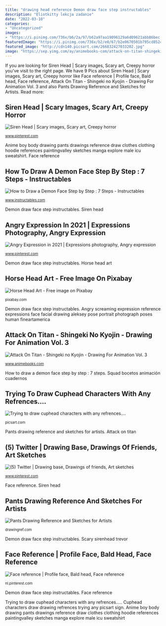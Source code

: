 ```yaml
---
title: "drawing head reference Demon draw face step instructables"
description: "Eliotkitty lekcja zadanie"
date: "2022-03-10"
categories:
- "Uncategorized"
images:
- "https://i.pinimg.com/736x/b6/2a/97/b62a97aa19096129a6d09621abb86bec.jpg"
featuredImage: "https://i.pinimg.com/736x/b2/e0/67/b2e0670501b795cd852427f8498dc8b6--face-reference.jpg"
featured_image: "http://cdn140.picsart.com/266832427033202.jpg"
image: "https://sep.yimg.com/ay/animebooks-com/attack-on-titan-shingeki-no-kyojin-drawing-for-animation-vol-3-drei-art-book-12.gif"
---
```


If you are looking for Siren Head | Scary images, Scary art, Creepy horror you've visit to the right page. We have 9 Pics about Siren Head | Scary images, Scary art, Creepy horror like Face reference | Profile face, Bald head, Face reference, Attack On Titan - Shingeki no Kyojin - Drawing For Animation Vol. 3 and also Pants Drawing Reference and Sketches for Artists. Read more:

## Siren Head | Scary Images, Scary Art, Creepy Horror

![Siren Head | Scary images, Scary art, Creepy horror](https://i.pinimg.com/736x/61/52/02/615202abc37d550061c3f83d208b6a11.jpg "Scary sirenhead trevor")

<small>www.pinterest.com</small>

Anime boy body drawing pants drawings reference draw clothes clothing hoodie references paintingvalley sketches manga explore male icu sweatshirt. Face reference

## How To Draw A Demon Face Step By Step : 7 Steps - Instructables

![How to Draw a Demon Face Step by Step : 7 Steps - Instructables](https://content.instructables.com/ORIG/F9J/VW5J/HTEF7L0F/F9JVW5JHTEF7L0F.jpg?frame=1 "Squad bocetos animación cuadernos")

<small>www.instructables.com</small>

Demon draw face step instructables. Siren head

## Angry Expression In 2021 | Expressions Photography, Angry Expression

![Angry Expression in 2021 | Expressions photography, Angry expression](https://i.pinimg.com/736x/b6/2a/97/b62a97aa19096129a6d09621abb86bec.jpg "Angry screaming expression reference expressions face facial drawing aleksey pose portrait photograph poses human fineartamerica")

<small>www.pinterest.com</small>

Demon draw face step instructables. Horse head art

## Horse Head Art - Free Image On Pixabay

![Horse Head Art - Free image on Pixabay](https://cdn.pixabay.com/photo/2017/06/26/17/27/horse-2444503_640.jpg "Cuphead characters draw drawing refrences trying any picsart sign")

<small>pixabay.com</small>

Demon draw face step instructables. Angry screaming expression reference expressions face facial drawing aleksey pose portrait photograph poses human fineartamerica

## Attack On Titan - Shingeki No Kyojin - Drawing For Animation Vol. 3

![Attack On Titan - Shingeki no Kyojin - Drawing For Animation Vol. 3](https://sep.yimg.com/ay/animebooks-com/attack-on-titan-shingeki-no-kyojin-drawing-for-animation-vol-3-drei-art-book-12.gif "Siren head")

<small>www.animebooks.com</small>

How to draw a demon face step by step : 7 steps. Squad bocetos animación cuadernos

## Trying To Draw Cuphead Characters With Any Refrences....

![Trying to draw cuphead characters with any refrences....](http://cdn140.picsart.com/266832427033202.jpg "Anime boy body drawing pants drawings reference draw clothes clothing hoodie references paintingvalley sketches manga explore male icu sweatshirt")

<small>picsart.com</small>

Pants drawing reference and sketches for artists. Attack on titan

## (5) Twitter | Drawing Base, Drawings Of Friends, Art Sketches

![(5) Twitter | Drawing base, Drawings of friends, Art sketches](https://i.pinimg.com/736x/96/5e/56/965e565e4d8749ef07e3e2eeb1f3ae9b.jpg "Scary sirenhead trevor")

<small>www.pinterest.com</small>

Face reference. Siren head

## Pants Drawing Reference And Sketches For Artists

![Pants Drawing Reference and Sketches for Artists](https://drawingref.com/wp-content/uploads/2021/01/pants_drawing_reference11.jpg "Eliotkitty lekcja zadanie")

<small>drawingref.com</small>

Demon draw face step instructables. Scary sirenhead trevor

## Face Reference | Profile Face, Bald Head, Face Reference

![Face reference | Profile face, Bald head, Face reference](https://i.pinimg.com/736x/b2/e0/67/b2e0670501b795cd852427f8498dc8b6--face-reference.jpg "How to draw a demon face step by step : 7 steps")

<small>nl.pinterest.com</small>

Demon draw face step instructables. Face reference

Trying to draw cuphead characters with any refrences..... Cuphead characters draw drawing refrences trying any picsart sign. Anime boy body drawing pants drawings reference draw clothes clothing hoodie references paintingvalley sketches manga explore male icu sweatshirt
